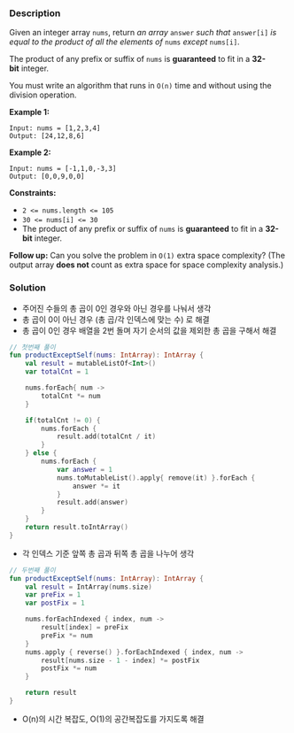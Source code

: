 ### Description

Given an integer array `nums`, return *an array* `answer` *such that* `answer[i]` *is equal to the product of all the elements of* `nums` *except* `nums[i]`.

The product of any prefix or suffix of `nums` is **guaranteed** to fit in a **32-bit** integer.

You must write an algorithm that runs in `O(n)` time and without using the division operation.

**Example 1:**

```
Input: nums = [1,2,3,4]
Output: [24,12,8,6]

```

**Example 2:**

```
Input: nums = [-1,1,0,-3,3]
Output: [0,0,9,0,0]

```

**Constraints:**

- `2 <= nums.length <= 105`
- `30 <= nums[i] <= 30`
- The product of any prefix or suffix of `nums` is **guaranteed** to fit in a **32-bit** integer.

**Follow up:** Can you solve the problem in `O(1)` extra space complexity? (The output array **does not** count as extra space for space complexity analysis.)

### Solution

- 주어진 수들의 총 곱이 0인 경우와 아닌 경우를 나눠서 생각
- 총 곱이 0이 아닌 경우 (총 곱/각 인덱스에 맞는 수) 로 해결
- 총 곱이 0인 경우 배열을 2번 돌며 자기 순서의 값을 제외한 총 곱을 구해서 해결

```kotlin
// 첫번째 풀이
fun productExceptSelf(nums: IntArray): IntArray {
    val result = mutableListOf<Int>()
    var totalCnt = 1

    nums.forEach{ num ->
        totalCnt *= num
    }

    if(totalCnt != 0) {
        nums.forEach {
            result.add(totalCnt / it)
        }
    } else {
        nums.forEach {
            var answer = 1
            nums.toMutableList().apply{ remove(it) }.forEach {
                answer *= it
            }
            result.add(answer)
        }
    }
    return result.toIntArray()
}
```

- 각 인덱스 기준 앞쪽 총 곱과 뒤쪽 총 곱을 나누어 생각

```kotlin
// 두번째 풀이
fun productExceptSelf(nums: IntArray): IntArray {
    val result = IntArray(nums.size)
    var preFix = 1
    var postFix = 1

    nums.forEachIndexed { index, num ->
        result[index] = preFix
        preFix *= num
    }
    nums.apply { reverse() }.forEachIndexed { index, num ->
        result[nums.size - 1 - index] *= postFix
        postFix *= num
    }

    return result
}
```

- O(n)의 시간 복잡도, O(1)의 공간복잡도를 가지도록 해결

